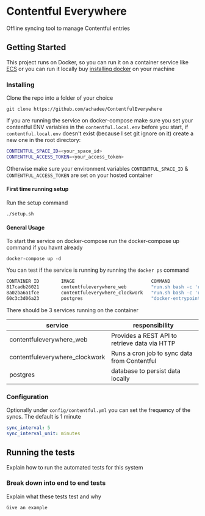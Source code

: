# Contentful Everywhere

Offline syncing tool to manage Contentful entries

## Getting Started

This project runs on Docker, so you can run it on a container service like [ECS]( https://aws.amazon.com/ecs/) or you can run it locally buy [installing docker](https://docs.docker.com/install/) on your machine


### Installing

Clone the repo into a folder of your choice

```
git clone https://github.com/achadee/ContentfulEverywhere
```
If you are running the service on docker-compose make sure you set your contentful ENV variables in the `contentful.local.env` before you start, if `contentful.local.env` doesn't exist (because I set git ignore on it) create a new one in the root directory:

```bash
CONTENTFUL_SPACE_ID=<your_space_id>
CONTENTFUL_ACCESS_TOKEN=<your_access_token>
```
Otherwise make sure your environment variables `CONTENTFUL_SPACE_ID` & `CONTENTFUL_ACCESS_TOKEN` are set on your hosted container

#### First time running setup

Run the setup command

```
./setup.sh
```

#### General Usage

To start the service on docker-compose run the docker-compose up command if you havnt already

```
docker-compose up -d
```

You can test if the service is running by running the `docker ps` command

```bash
CONTAINER ID        IMAGE                            COMMAND                  CREATED             STATUS              PORTS                    NAMES
817cadb26021        contentfuleverywhere_web         "run.sh bash -c 'rm …"   13 seconds ago      Up 12 seconds       0.0.0.0:3000->3000/tcp   contentfuleverywhere_web_1
8a02ba6a1fce        contentfuleverywhere_clockwork   "run.sh bash -c 'rm …"   13 seconds ago      Up 12 seconds       3000/tcp                 contentfuleverywhere_clockwork_1
60c3c3d06a23        postgres                         "docker-entrypoint.s…"   2 hours ago         Up 12 seconds       5432/tcp                 contentfuleverywhere_db_1
```

There should be 3 services running on the container

|service|responsibility|
|-------|--------------|
|contentfuleverywhere_web|Provides a REST API to retrieve data via HTTP|
|contentfuleverywhere_clockwork|Runs a cron job to sync data from Contentful|
|postgres|database to persist data locally|

### Configuration

Optionally under `config/contentful.yml` you can set the frequency of the syncs. The default is 1 minute
```yml
sync_interval: 5
sync_interval_unit: minutes
```

## Running the tests

Explain how to run the automated tests for this system

### Break down into end to end tests

Explain what these tests test and why

```
Give an example
```

